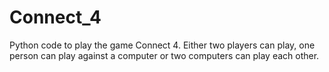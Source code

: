 # Connect_4
Python code to play the game Connect 4. Either two players can play, one person can play against a computer or two computers can play each other.
